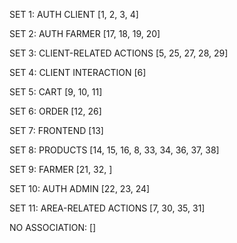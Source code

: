 SET 1: AUTH CLIENT
[1, 2, 3, 4]

SET 2: AUTH FARMER
[17, 18, 19, 20]

SET 3: CLIENT-RELATED ACTIONS
[5, 25, 27, 28, 29]

SET 4: CLIENT INTERACTION
[6]

SET 5: CART
[9, 10, 11]

SET 6: ORDER
[12, 26]

SET 7: FRONTEND
[13]

SET 8: PRODUCTS
[14, 15, 16, 8, 33, 34, 36, 37, 38]

SET 9: FARMER
[21, 32, ]

SET 10: AUTH ADMIN
[22, 23, 24]

SET 11: AREA-RELATED ACTIONS
[7, 30, 35, 31]

NO ASSOCIATION:
[]

